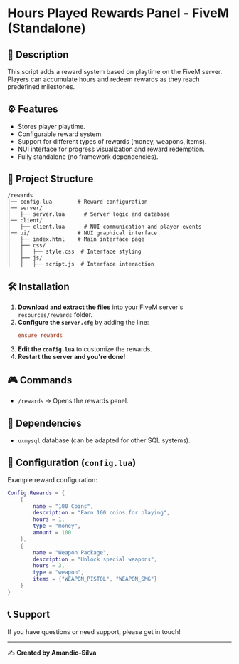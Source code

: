 # Hours Played Rewards Panel - FiveM (Standalone)
## 📌 Description
This script adds a reward system based on playtime on the FiveM server. Players can accumulate hours and redeem rewards as they reach predefined milestones.

## ⚙️ Features
- Stores player playtime.
- Configurable reward system.
- Support for different types of rewards (money, weapons, items).
- NUI interface for progress visualization and reward redemption.
- Fully standalone (no framework dependencies).

## 📂 Project Structure
```
/rewards
│── config.lua        # Reward configuration
│── server/          
│   ├── server.lua      # Server logic and database
│── client/          
│   ├── client.lua      # NUI communication and player events
│── ui/               # NUI graphical interface
│   ├── index.html    # Main interface page
│   ├── css/         
│   │   ├── style.css  # Interface styling
│   ├── js/          
│   │   ├── script.js  # Interface interaction
```

## 🛠️ Installation
1. **Download and extract the files** into your FiveM server's `resources/rewards` folder.
2. **Configure the `server.cfg`** by adding the line:
   ```cfg
   ensure rewards
   ```
3. **Edit the `config.lua`** to customize the rewards.
4. **Restart the server and you're done!**

## 🎮 Commands
- `/rewards` → Opens the rewards panel.

## 🔧 Dependencies
- `oxmysql` database (can be adapted for other SQL systems).

## 📝 Configuration (`config.lua`)
Example reward configuration:
```lua
Config.Rewards = {
    {
        name = "100 Coins",
        description = "Earn 100 coins for playing",
        hours = 1,
        type = "money",
        amount = 100
    },
    {
        name = "Weapon Package",
        description = "Unlock special weapons",
        hours = 3,
        type = "weapon",
        items = {"WEAPON_PISTOL", "WEAPON_SMG"}
    }
}
```

## 📞 Support
If you have questions or need support, please get in touch!

---
✍️ **Created by Amandio-Silva**
